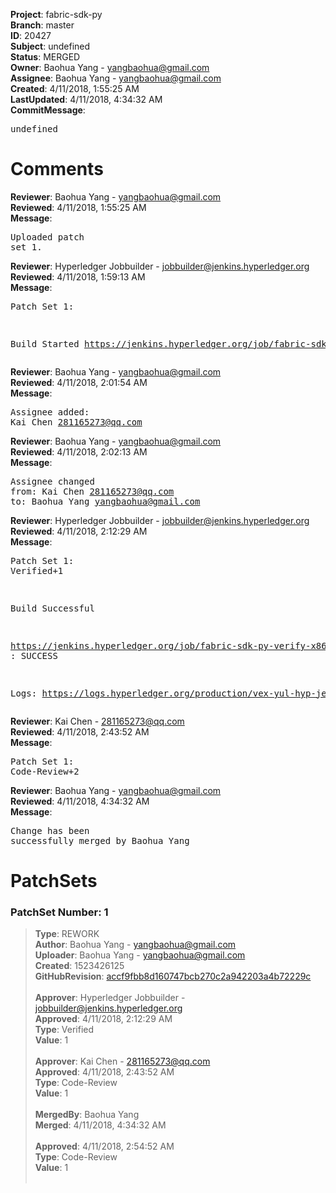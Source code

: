 <strong>Project</strong>: fabric-sdk-py</br><strong>Branch</strong>: master<br><strong>ID</strong>: 20427<br><strong>Subject</strong>: undefined<br><strong>Status</strong>: MERGED<br><strong>Owner</strong>: Baohua Yang - yangbaohua@gmail.com<br><strong>Assignee</strong>: Baohua Yang - yangbaohua@gmail.com<br><strong>Created</strong>: 4/11/2018, 1:55:25 AM<br><strong>LastUpdated</strong>: 4/11/2018, 4:34:32 AM<br><strong>CommitMessage</strong>:<br><pre>undefined</pre><h1>Comments</h1><strong>Reviewer</strong>: Baohua Yang - yangbaohua@gmail.com<br><strong>Reviewed</strong>: 4/11/2018, 1:55:25 AM<br><strong>Message</strong>: <pre>Uploaded patch set 1.</pre><strong>Reviewer</strong>: Hyperledger Jobbuilder - jobbuilder@jenkins.hyperledger.org<br><strong>Reviewed</strong>: 4/11/2018, 1:59:13 AM<br><strong>Message</strong>: <pre>Patch Set 1:

Build Started https://jenkins.hyperledger.org/job/fabric-sdk-py-verify-x86_64/420/</pre><strong>Reviewer</strong>: Baohua Yang - yangbaohua@gmail.com<br><strong>Reviewed</strong>: 4/11/2018, 2:01:54 AM<br><strong>Message</strong>: <pre>Assignee added: Kai Chen <281165273@qq.com></pre><strong>Reviewer</strong>: Baohua Yang - yangbaohua@gmail.com<br><strong>Reviewed</strong>: 4/11/2018, 2:02:13 AM<br><strong>Message</strong>: <pre>Assignee changed from: Kai Chen <281165273@qq.com> to: Baohua Yang <yangbaohua@gmail.com></pre><strong>Reviewer</strong>: Hyperledger Jobbuilder - jobbuilder@jenkins.hyperledger.org<br><strong>Reviewed</strong>: 4/11/2018, 2:12:29 AM<br><strong>Message</strong>: <pre>Patch Set 1: Verified+1

Build Successful 

https://jenkins.hyperledger.org/job/fabric-sdk-py-verify-x86_64/420/ : SUCCESS

Logs: https://logs.hyperledger.org/production/vex-yul-hyp-jenkins-3/fabric-sdk-py-verify-x86_64/420</pre><strong>Reviewer</strong>: Kai Chen - 281165273@qq.com<br><strong>Reviewed</strong>: 4/11/2018, 2:43:52 AM<br><strong>Message</strong>: <pre>Patch Set 1: Code-Review+2</pre><strong>Reviewer</strong>: Baohua Yang - yangbaohua@gmail.com<br><strong>Reviewed</strong>: 4/11/2018, 4:34:32 AM<br><strong>Message</strong>: <pre>Change has been successfully merged by Baohua Yang</pre><h1>PatchSets</h1><h3>PatchSet Number: 1</h3><blockquote><strong>Type</strong>: REWORK<br><strong>Author</strong>: Baohua Yang - yangbaohua@gmail.com<br><strong>Uploader</strong>: Baohua Yang - yangbaohua@gmail.com<br><strong>Created</strong>: 1523426125<br><strong>GitHubRevision</strong>: [accf9fbb8d160747bcb270c2a942203a4b72229c](https://github.com/hyperledger/fabric-sdk-py/commit/accf9fbb8d160747bcb270c2a942203a4b72229c)<br><br><strong>Approver</strong>: Hyperledger Jobbuilder - jobbuilder@jenkins.hyperledger.org<br><strong>Approved</strong>: 4/11/2018, 2:12:29 AM<br><strong>Type</strong>: Verified<br><strong>Value</strong>: 1<br><br><strong>Approver</strong>: Kai Chen - 281165273@qq.com<br><strong>Approved</strong>: 4/11/2018, 2:43:52 AM<br><strong>Type</strong>: Code-Review<br><strong>Value</strong>: 1<br><br><strong>MergedBy</strong>: Baohua Yang<br><strong>Merged</strong>: 4/11/2018, 4:34:32 AM<br><br><strong>Approved</strong>: 4/11/2018, 2:54:52 AM<br><strong>Type</strong>: Code-Review<br><strong>Value</strong>: 1<br><br></blockquote>